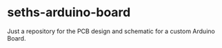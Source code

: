 # seths-arduino-board
Just a repository for the PCB design and schematic for a custom Arduino Board.
